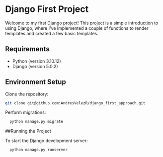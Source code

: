 # Django First Project

Welcome to my first Django project! This project is a simple introduction to using Django, where I've implemented a couple of functions to render templates and created a few basic templates.

## Requirements

- Python (version 3.10.12)
- Django (version 5.0.2)

## Environment Setup

Clone the repository:

   ```bash
   git clone git@github.com:AndresVelezR/django_first_approach.git
```
Perform migrations:
  ```bash
    python manage.py migrate
```
##Running the Project

To start the Django development server:
```bash
  python manage.py runserver
```
